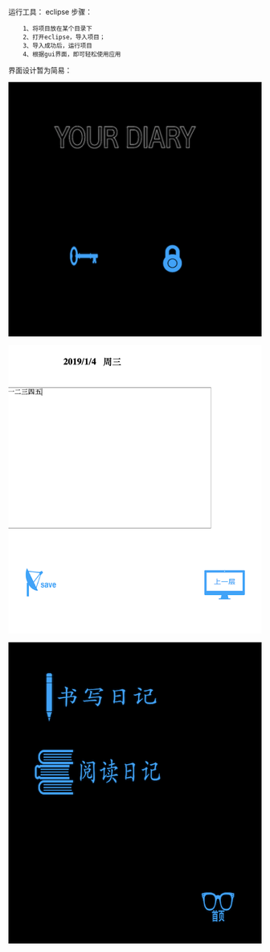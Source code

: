 运行工具：
	eclipse
	步骤：


		1、将项目放在某个目录下
		2、打开eclipse，导入项目；
		3、导入成功后，运行项目
		4、根据gui界面，即可轻松使用应用



界面设计暂为简易：

![error1](support/1.png)



![error2](support/2.png)

![error3](support/3.png)